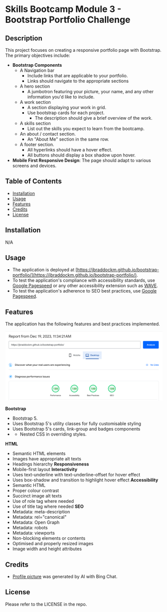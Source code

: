 # Skills Bootcamp Module 3 - Bootstrap Portfolio Challenge

## Description

This project focuses on creating a responsive portfolio page with Bootstrap. The primary objectives include:

* **Bootstrap Components**
  * A Navigation bar
    * Include links that are applicable to your portfolio.
    * Links should navigate to the appropriate sections
  * A hero section
    * A jumbotron featuring your picture, your name, and any other information you'd like to include.
  * A work section
    * A section displaying your work in grid.
    * Use bootstrap cards for each project.
      * The description should give a brief overview of the work.
  * A skills section
    * List out the skills you expect to learn from the bootcamp.
  * An about / contact section.
    * An "About Me" section in the same row.
  * A footer section.
    * All hyperlinks should have a hover effect. 
    * All buttons should display a box shadow upon hover.
* **Mobile First Responsive Design**: The page should adapt to various screens and devices.

## Table of Contents
* [Installation](#installation)
* [Usage](#usage)
* [Features](#features)
* [Credits](#credits)
* [License](#license)
## Installation
N/A
## Usage
* The application is deployed at [https://jbraddockm.github.io/bootstrap-portfolio/](https://jbraddockm.github.io/bootstrap-portfolio/).
* To test the application's compliance with accessibility standards, use [Google Pagespeed](https://pagespeed.web.dev/) or any other accessibility extension such as [WAVE](https://wave.webaim.org/).
* To test the application's adherence to SEO best practices, use [Google Pagespeed](https://pagespeed.web.dev/).

## Features
The application has the following features and best practices implemented.

![Google Pagespeed Score](google-pagespeed-insights.png)

**Bootstrap**
* Bootstrap 5.
* Uses Bootstrap 5's utility classes for fully customisable styling
* Uses Bootstrap 5's cards, link-group and badges components
* * Nested CSS in overriding styles.

**HTML**
* Semantic HTML elements
* Images have appropriate alt texts
* Headings hierarchy
**Responsiveness**
* Mobile-first layout
**Interactivity**
* Uses text-underline with text-underline-offset for hover effect
* Uses box-shadow and transition to highlight hover effect
**Accessibility**
* Semantic HTML
* Proper colour contrast
* Succinct image alt texts
* Use of role tag where needed
* Use of title tag where needed
**SEO**
* Metadata: meta-description
* Metadata: rel="canonical"
* Metadata: Open Graph
* Metadata: robots
* Metadata: viewports
* Non-blocking elements or contents
* Optimised and properly resized images
* Image width and height attributes
## Credits
* [Profile picture](/assets/images/c2f82834-062f-4062-b020-d8e7f29132c0.jpg) was generated by AI with Bing Chat.
## License
Please refer to the LICENSE in the repo.



